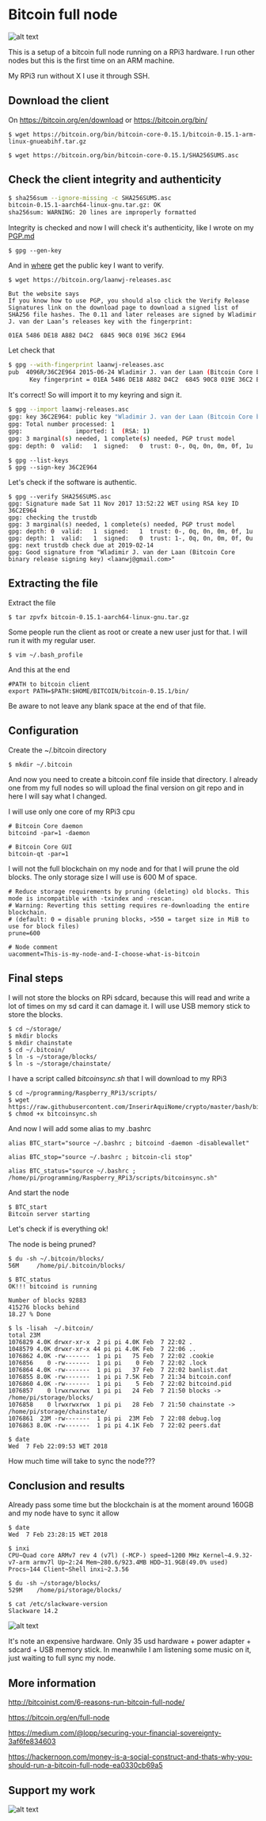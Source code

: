 # Bitcoin full node

![alt text](https://github.com/InserirAquiNome/crypto/blob/master/static/image/full_node1.jpg "Logo Title Text 1")

This is a setup of a bitcoin full node running on a RPi3 hardware. I run other nodes but this is the first time on an ARM machine.

My RPi3 run without X I use it through SSH.

## Download the client

On https://bitcoin.org/en/download or https://bitcoin.org/bin/



`$ wget https://bitcoin.org/bin/bitcoin-core-0.15.1/bitcoin-0.15.1-arm-linux-gnueabihf.tar.gz`

`$ wget https://bitcoin.org/bin/bitcoin-core-0.15.1/SHA256SUMS.asc`


## Check the client integrity and authenticity


```bash
$ sha256sum --ignore-missing -c SHA256SUMS.asc 
bitcoin-0.15.1-aarch64-linux-gnu.tar.gz: OK
sha256sum: WARNING: 20 lines are improperly formatted

```

Integrity is checked and now I will check it's authenticity, like I wrote on my [PGP.md](https://github.com/InserirAquiNome/crypto/blob/master/PGP.md)

`$ gpg --gen-key`


And in [where](https://bitcoin.org/en/full-node#other-linux-distributions) get the public key I want to verify. 

`$ wget https://bitcoin.org/laanwj-releases.asc`


```
But the website says 
If you know how to use PGP, you should also click the Verify Release Signatures link on the download page to download a signed list of SHA256 file hashes. The 0.11 and later releases are signed by Wladimir J. van der Laan’s releases key with the fingerprint:

01EA 5486 DE18 A882 D4C2  6845 90C8 019E 36C2 E964
```

Let check that

```bash
$ gpg --with-fingerprint laanwj-releases.asc 
pub  4096R/36C2E964 2015-06-24 Wladimir J. van der Laan (Bitcoin Core binary release signing key) <laanwj@gmail.com>
      Key fingerprint = 01EA 5486 DE18 A882 D4C2  6845 90C8 019E 36C2 E964

```

It's correct!
So will import it to my keyring and sign it.

```bash
$ gpg --import laanwj-releases.asc 
gpg: key 36C2E964: public key "Wladimir J. van der Laan (Bitcoin Core binary release signing key) <laanwj@gmail.com>" imported
gpg: Total number processed: 1
gpg:               imported: 1  (RSA: 1)
gpg: 3 marginal(s) needed, 1 complete(s) needed, PGP trust model
gpg: depth: 0  valid:   1  signed:   0  trust: 0-, 0q, 0n, 0m, 0f, 1u

```

```
$ gpg --list-keys
$ gpg --sign-key 36C2E964
```

Let's check if the software is authentic.

 ```
$ gpg --verify SHA256SUMS.asc 
gpg: Signature made Sat 11 Nov 2017 13:52:22 WET using RSA key ID 36C2E964
gpg: checking the trustdb
gpg: 3 marginal(s) needed, 1 complete(s) needed, PGP trust model
gpg: depth: 0  valid:   1  signed:   1  trust: 0-, 0q, 0n, 0m, 0f, 1u
gpg: depth: 1  valid:   1  signed:   0  trust: 1-, 0q, 0n, 0m, 0f, 0u
gpg: next trustdb check due at 2019-02-14
gpg: Good signature from "Wladimir J. van der Laan (Bitcoin Core binary release signing key) <laanwj@gmail.com>"
 
 ```

## Extracting the file

Extract the file

`$ tar zpvfx bitcoin-0.15.1-aarch64-linux-gnu.tar.gz`

Some people run the client as root or create a new user just for that. I will run it with my regular user.


`$ vim ~/.bash_profile`

And this at the end

```
#PATH to bitcoin client
export PATH=$PATH:$HOME/BITCOIN/bitcoin-0.15.1/bin/
```

Be aware to not leave any blank space at the end of that file.

## Configuration

Create the ~/.bitcoin directory 

`$ mkdir ~/.bitcoin`

And now you need to create  a bitcoin.conf file inside that directory. I already one from my full nodes so will upload the final version on git repo and in here I will say what I changed.

I will use only one core of my RPi3 cpu

```
# Bitcoin Core daemon
bitcoind -par=1 -daemon

# Bitcoin Core GUI
bitcoin-qt -par=1

```

I will not the full blockchain on my node and for that I will prune the old blocks. The only storage size I will use is 600 M of space.

```
# Reduce storage requirements by pruning (deleting) old blocks. This mode is incompatible with -txindex and -rescan. 
# Warning: Reverting this setting requires re-downloading the entire blockchain. 
# (default: 0 = disable pruning blocks, >550 = target size in MiB to use for block files)
prune=600
```

```
# Node comment
uacomment=This-is-my-node-and-I-choose-what-is-bitcoin
```


## Final steps

I will not store the blocks on RPi sdcard, because this will read and write a lot of times on my sd card it can damage it. I will use USB memory stick to store the blocks.

```
$ cd ~/storage/
$ mkdir blocks
$ mkdir chainstate
$ cd ~/.bitcoin/
$ ln -s ~/storage/blocks/
$ ln -s ~/storage/chainstate/
```

I have a script called *bitcoinsync.sh* that I will download to my RPi3

```
$ cd ~/programming/Raspberry_RPi3/scripts/
$ wget https://raw.githubusercontent.com/InserirAquiNome/crypto/master/bash/bitcoinsync.sh
$ chmod +x bitcoinsync.sh
```

And now I will add some alias to my .bashrc

```
alias BTC_start="source ~/.bashrc ; bitcoind -daemon -disablewallet"

alias BTC_stop="source ~/.bashrc ; bitcoin-cli stop"

alias BTC_status="source ~/.bashrc ; /home/pi/programming/Raspberry_RPi3/scripts/bitcoinsync.sh"
```

And start the node

```
$ BTC_start
Bitcoin server starting
```

Let's check if is everything ok!

The node is being pruned? 

```
$ du -sh ~/.bitcoin/blocks/
56M     /home/pi/.bitcoin/blocks/

$ BTC_status
OK!!! bitcoind is running

Number of blocks 92883
415276 blocks behind
18.27 % Done 

$ ls -lisah  ~/.bitcoin/
total 23M
1076829 4.0K drwxr-xr-x  2 pi pi 4.0K Feb  7 22:02 .
1048579 4.0K drwxr-xr-x 44 pi pi 4.0K Feb  7 22:06 ..
1076862 4.0K -rw-------  1 pi pi   75 Feb  7 22:02 .cookie
1076856    0 -rw-------  1 pi pi    0 Feb  7 22:02 .lock
1076864 4.0K -rw-------  1 pi pi   37 Feb  7 22:02 banlist.dat
1076855 8.0K -rw-------  1 pi pi 7.5K Feb  7 21:34 bitcoin.conf
1076860 4.0K -rw-------  1 pi pi    5 Feb  7 22:02 bitcoind.pid
1076857    0 lrwxrwxrwx  1 pi pi   24 Feb  7 21:50 blocks -> /home/pi/storage/blocks/
1076858    0 lrwxrwxrwx  1 pi pi   28 Feb  7 21:50 chainstate -> /home/pi/storage/chainstate/
1076861  23M -rw-------  1 pi pi  23M Feb  7 22:08 debug.log
1076863 8.0K -rw-------  1 pi pi 4.1K Feb  7 22:02 peers.dat

$ date
Wed  7 Feb 22:09:53 WET 2018
```

How much time will take to sync the node??? 

## Conclusion and results 

Already pass some time but the blockchain is at the moment around 160GB and my node have to sync it allow

```
$ date
Wed  7 Feb 23:28:15 WET 2018

$ inxi 
CPU~Quad core ARMv7 rev 4 (v7l) (-MCP-) speed~1200 MHz Kernel~4.9.32-v7-arm armv7l Up~2:24 Mem~280.6/923.4MB HDD~31.9GB(49.0% used) Procs~144 Client~Shell inxi~2.3.56  

$ du -sh ~/storage/blocks/
529M    /home/pi/storage/blocks/

$ cat /etc/slackware-version 
Slackware 14.2
```

![alt text](https://github.com/InserirAquiNome/crypto/blob/master/static/image/full_node2.png "Logo Title Text 1")

It's note an expensive hardware. Only 35 usd hardware + power adapter + sdcard + USB memory stick.
In meanwhile I am listening some music on it, just waiting to full sync my node.

## More information
http://bitcoinist.com/6-reasons-run-bitcoin-full-node/

https://bitcoin.org/en/full-node

https://medium.com/@lopp/securing-your-financial-sovereignty-3af6fe834603

https://hackernoon.com/money-is-a-social-construct-and-thats-why-you-should-run-a-bitcoin-full-node-ea0330cb69a5


## Support my work

![alt text](https://github.com/InserirAquiNome/crypto/blob/master/static/image/donate.png "Logo Title Text 1")
